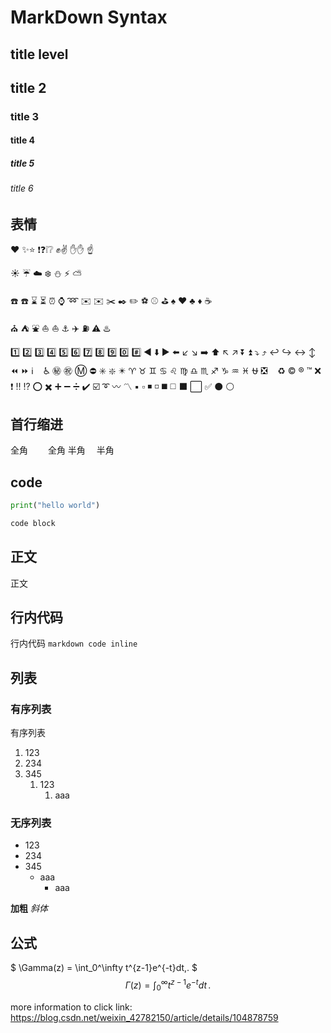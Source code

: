 # MarkDown Syntax
## title level
## title 2
### title 3
#### title 4
##### title 5
###### title 6

## 表情
❤️ ✨⭐ ❗❓❕❔ ✊✌️ ✋✋ ☝️

☀️ ☔ ☁️ ❄️ ⛄ ⚡ ⛅

☎️ ☎️ ⌛ ⏳ ⏰ ⌚ ➿ ✉️ ✉️ ✂️ ✒️ ✏️ ⚽ ⚾️ ⛳ ♠️ ♥️ ♣️ ♦️ ☕

⛪ ⛺ ⛲ ⛵ ⛵ ⚓ ✈️ ⛽ ⚠️ ♨️

1️⃣ 2️⃣ 3️⃣ 4️⃣ 5️⃣ 6️⃣ 7️⃣ 8️⃣ 9️⃣ 0️⃣ #️⃣ ◀️ ⬇️ ▶️ ⬅️ ↙️ ↘️ ➡️ ⬆️ ↖️ ↗️ ⏬ ⏫ ⤵️ ⤴️ ↩️ ↪️ ↔️ ↕️ ⏪ ⏩ ℹ️ ️ ️ ️ ♿ ㊙️ ㊗️ Ⓜ️ ⛔ ✳️ ❇️ ✴️ ♈ ♉ ♊ ♋ ♌ ♍ ♎ ♏ ♐ ♑ ♒ ♓ ⛎ ❎ ️ ️ ️ ♻️ ©️ ®️ ™️ ❌ ❗ ‼️ ⁉️ ⭕ ✖️ ➕ ➖ ➗ ✔️ ☑️ ➰ 〰️ 〽️ ▪️ ▫️ ◾ ◽ ◼️ ◻️ ⬛ ⬜ ✅ ⚫ ⚪

## 首行缩进
全角
&emsp;&emsp;全角
半角
&ensp;&ensp;半角

## code
```python
print("hello world")
```
```java
code block
```
## 正文
正文
## 行内代码
行内代码 `markdown code inline`
## 列表
### 有序列表
有序列表
1. 123
2. 234
3. 345
   1. 123
      1. aaa
### 无序列表
- 123
- 234
- 345
  - aaa
    - aaa

**加粗** *斜体*

## 公式
$ \Gamma(z) = \int_0^\infty t^{z-1}e^{-t}dt\,. $
$$ \Gamma(z) = \int_0^\infty t^{z-1}e^{-t}dt\,. $$

more information to click link: https://blog.csdn.net/weixin_42782150/article/details/104878759
